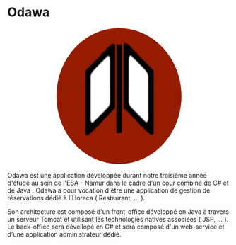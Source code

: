 # Odawa

<p align="center"><img src="RoundOdawa.png" /></p>

Odawa est une application développée durant notre troisième année
d'étude au sein de l'ESA - Namur dans le cadre d'un cour combiné de C# et de Java .
Odawa a pour vocation d'être une application de gestion de réservations dédié à l'Horeca ( Restaurant, ... ).


Son architecture est composé d'un front-office développé en Java à travers un serveur Tomcat et utilisant les technologies natives associées ( JSP, ... ). Le back-office sera dévellopé en C# et sera composé d'un web-service et d'une application administrateur dédié.
